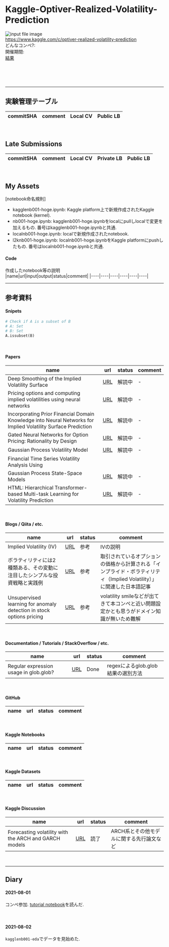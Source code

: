 # Kaggle-Optiver-Realized-Volatility-Prediction
![input file image]()<br>
https://www.kaggle.com/c/optiver-realized-volatility-prediction<br>
どんなコンペ?:<br>
開催期間:<br>
[結果]()<br>  
<br>
<br>
<br>
***
## 実験管理テーブル
|commitSHA|comment|Local CV|Public LB|
|----|----|----|----|
<br>

## Late Submissions
|commitSHA|comment|Local CV|Private LB|Public LB|
|----|----|----|----|----|
<br>


## My Assets
[notebook命名規則]  
- kagglenb001-hoge.ipynb: Kaggle platform上で新規作成されたKaggle notebook (kernel).
- nb001-hoge.ipynb: kagglenb001-hoge.ipynbをlocalにpullしlocalで変更を加えるもの. 番号はkagglenb001-hoge.ipynbと共通.
- localnb001-hoge.ipynb: localで新規作成されたnotebook. 
- l2knb001-hoge.ipynb: localnb001-hoge.ipynbをKaggle platformにpushしたもの. 番号はlocalnb001-hoge.ipynbと共通.

#### Code
作成したnotebook等の説明  
|name|url|input|output|status|comment|
|----|----|----|----|----|----|
<br>





***
## 参考資料
#### Snipets
```Python
# Check if A is a subset of B
# A: Set
# B: Set
A.issubset(B)
```
<br>


#### Papers
|name|url|status|comment|
|----|----|----|----|
|Deep Smoothing of the Implied Volatility Surface|[URL](https://arxiv.org/abs/1906.05065)|解読中|-|
|Pricing options and computing implied volatilities using neural networks|[URL](https://arxiv.org/pdf/1901.08943.pdf)|解読中|-|
|Incorporating Prior Financial Domain Knowledge into Neural Networks for Implied Volatility Surface Prediction|[URL](https://arxiv.org/pdf/1904.12834.pdf)|解読中|-|
|Gated Neural Networks for Option Pricing: Rationality by Design|[URL](https://arxiv.org/pdf/1609.07472.pdf)|解読中|-|
|Gaussian Process Volatility Model|[URL](https://arxiv.org/pdf/1402.3085.pdf)|解読中|-|
|Financial Time Series Volatility Analysis Using
Gaussian Process State-Space Models|[URL](https://www.ee.ryerson.ca/~xzhang/publications/globalsip2015-gpsv.pdf)|解読中|-|
|HTML: Hierarchical Transformer-based Multi-task Learning for Volatility Prediction|[URL](https://www.researchgate.net/publication/340385140_HTML_Hierarchical_Transformer-based_Multi-task_Learning_for_Volatility_Prediction)|解読中|-|
<br>


#### Blogs / Qiita / etc.
|name|url|status|comment|
|----|----|----|----|
|Implied Volatility (IV)|[URL](https://www.investopedia.com/terms/i/iv.asp)|参考|IVの説明|
|ボラティリティには2種類ある、その変動に注目したシンプルな投資戦略と実践例|[URL](https://moneyzine.jp/article/detail/215873)|参考|取引されているオプションの価格から計算される「インプライド・ボラティリティ（Implied Volatility）」に関連した日本語記事|
|Unsupervised learning for anomaly detection in stock options pricing|[URL](https://towardsdatascience.com/unsupervised-learning-for-anomaly-detection-in-stock-options-pricing-e599728958c7)|参考|volatility smileなどが出てきて本コンペと近い問題設定かとも思うがドメイン知識が無いため難解|
<br>


#### Documentation / Tutorials / StackOverflow / etc.
|name|url|status|comment|
|----|----|----|----|
|Regular expression usage in glob.glob?|[URL](https://stackoverflow.com/questions/13031989/regular-expression-usage-in-glob-glob)|Done|regexによるglob.glob結果の選別方法|
<br>


#### GitHub
|name|url|status|comment|
|----|----|----|----|
<br>


#### Kaggle Notebooks
|name|url|status|comment|
|----|----|----|----|
<br>


#### Kaggle Datasets
|name|url|status|comment|
|----|----|----|----|
<br>

#### Kaggle Discussion
|name|url|status|comment|
|----|----|----|----|
|Forecasting volatility with the ARCH and GARCH models|[URL](https://www.kaggle.com/c/optiver-realized-volatility-prediction/discussion/250998)|読了|ARCH系とその他モデルに関する先行論文など|
<br>



***
## Diary

#### 2021-08-01  
コンペ参加. [tutorial notebook](https://www.kaggle.com/jiashenliu/introduction-to-financial-concepts-and-data?scriptVersionId=67183666#Competition-data)を読んだ.
<br>
<br>
<br>

#### 2021-08-02
`kagglenb001-eda`でデータを見始めた.<br>
<br>
<br>
<br>







